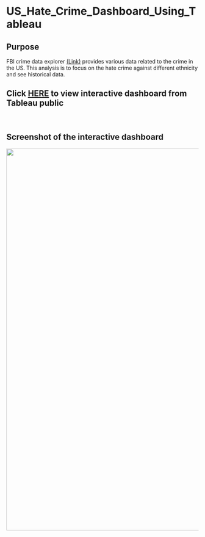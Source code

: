 # US_Hate_Crime_Dashboard_Using_Tableau

## Purpose

FBI crime data explorer [(Link)](https://crime-data-explorer.fr.cloud.gov/pages/home) provides various data related to the crime in the US. This analysis is to focus on the hate crime against different ethnicity and see historical data.
<br>

## Click [HERE](https://public.tableau.com/views/hate_crime_tableau_workbook/Dashboard1?:language=en-US&:display_count=n&:origin=viz_share_link) to view interactive dashboard from Tableau public
<br>

## Screenshot of the interactive dashboard

<img src="https://github.com/brandon-park/Snowflake_Tableau_Hate_Crime_Dashboard/blob/main/dashboard_demo.gif?raw=true" width="1000">
